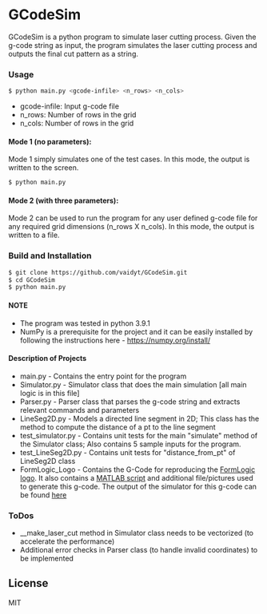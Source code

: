 # GCodeSim

GCodeSim is a python program to simulate laser cutting process. Given the g-code string as input, the program simulates the laser cutting process and outputs the final cut pattern as a string.

### Usage
```sh
$ python main.py <gcode-infile> <n_rows> <n_cols>
```
- gcode-infile: Input g-code file
- n_rows: Number of rows in the grid
- n_cols: Number of rows in the grid

#### Mode 1 (no parameters):

Mode 1 simply simulates one of the test cases. In this mode, the output is written to the screen.

```sh
$ python main.py
```

#### Mode 2 (with three parameters):

Mode 2 can be used to run the program for any user defined g-code file for any required grid dimensions (n_rows X n_cols). In this mode, the output is written to a file.

### Build and Installation
```sh
$ git clone https://github.com/vaidyt/GCodeSim.git
$ cd GCodeSim
$ python main.py
```

#### NOTE

- The program was tested in python 3.9.1
- NumPy is a prerequisite for the project and it can be easily installed by following the instructions here - https://numpy.org/install/ 


#### Description of Projects
- main.py - Contains the entry point for the program
- Simulator.py - Simulator class that does the main simulation [all main logic is in this file]
- Parser.py - Parser class that parses the g-code string and extracts relevant commands and parameters
- LineSeg2D.py - Models a directed line segment in 2D; This class has the method to compute the distance of a pt to the line segment
- test_simulator.py - Contains unit tests for the main "simulate" method of the Simulator class; Also contains 5 sample inputs for the program.
- test_LineSeg2D.py - Contains unit tests for "distance_from_pt" of LineSeg2D class
- FormLogic_Logo - Contains the G-Code for reproducing the [FormLogic logo](https://github.com/vaidyt/GCodeSim/blob/main/Formlogic_Logo/MATLAB/formLogicLogo.jpg). It also contains a [MATLAB script](https://github.com/vaidyt/GCodeSim/blob/main/Formlogic_Logo/MATLAB/generateFormLogicLogo.m) and additional file/pictures used to generate this g-code. The output of the simulator for this g-code can be found [here](https://github.com/vaidyt/GCodeSim/blob/main/Formlogic_Logo/FormLogic_logo_generated_output.txt)

### ToDos
- __make_laser_cut method in Simulator class needs to be vectorized (to accelerate the performance)
- Additional error checks in Parser class (to handle invalid coordinates) to be implemented


License
----

MIT
